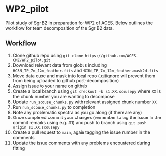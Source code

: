 # WP2_pilot

Pilot study of Sgr B2 in preparation for WP2 of ACES. Below outlines the workflow
for team decomposition of the Sgr B2 data.

Workflow
--------

1. Clone github repo using ``git clone https://github.com/ACES-CMZ/WP2_pilot.git``
2. Download relevant data from globus including ``HC3N_TP_7m_12m_feather.fits``
   and ``HC3N_TP_7m_12m_feather.mask2d.fits``
3. Move data cube and mask into local repo (.gitignore will prevent them from
   being uploaded to github post-decomposition)
4. Assign issue to your name on github
5. Create a local branch using ``git checkout -b s1.XX.scousepy`` where `XX` is
   the chunk number you are wanting to decompose
6. Update ``run_scouse_chunks.py`` with relevant assigned chunk number ``XX``
7. Run ``run_scouse_chunks.py`` to completion
8. Note any problematic spectra as you go along (if there are any)
9. Once completed commit your changes (remember to tag the issue in the commit
   remarks using e.g. #1) and push to branch using ``git push origin s1.XX.scousepy``
10. Create a pull request to ``main``, again tagging the issue number in the
    comments
11. Update the issue comments with any problems encountered during fitting
